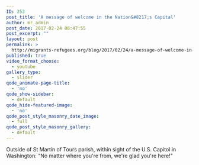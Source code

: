 ```yaml
---
ID: 253
post_title: 'A message of welcome in the Nation&#8217;s Capital'
author: mr_admin
post_date: 2017-02-24 08:47:55
post_excerpt: ""
layout: post
permalink: >
  http://migrants-refugees.org/blog/2017/02/24/a-message-of-welcome-in-the-nations-capital/
published: true
video_format_choose:
  - youtube
gallery_type:
  - slider
qode_animate-page-title:
  - 'no'
qode_show-sidebar:
  - default
qode_hide-featured-image:
  - 'no'
qode_post_style_masonry_date_image:
  - full
qode_post_style_masonry_gallery:
  - default
---
```

Outside of St Martin of Tours parish, within sight of the U.S. Capitol in Washington: "No matter where you're from, we're glad you're here!"